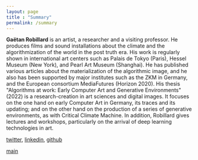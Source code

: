 ```yaml
---
layout: page
title : "Summary"
permalink: /summary
---
```


**Gaëtan Robillard** is an artist, a researcher and a visiting professor. He produces films and sound installations about the climate and the algorithmization of the world in the post truth era. His work is regularly shown in international art centers such as Palais de Tokyo (Paris), Hessel Museum (New York), and Pearl Art Museum (Shanghai). He has published various articles about the materialization of the algorithmic image, and he also has been supported by major institutes such as the ZKM in Germany, and the European consortium MediaFutures (Horizon 2020). His thesis "Algorithms at work: Early Computer Art and Generative Environments" (2022) is a research-creation in art sciences and digital images. It focuses on the one hand on early Computer Art in Germany, its traces and its updating; and on the other hand on the production of a series of generative environments, as with Critical Climate Machine. In addition, Robillard gives lectures and workshops, particularly on the arrival of deep learning technologies in art.

[twitter](https://twitter.com/RobillardStudio), [linkedin](https://www.linkedin.com/in/gaetanrobillard/), [github](https://github.com/robillardstudio)

[main](README.md)

